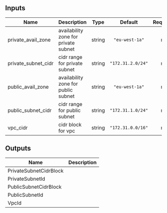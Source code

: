 ## Inputs

| Name | Description | Type | Default | Required |
|------|-------------|:----:|:-----:|:-----:|
| private\_avail\_zone | availability zone for private subnet | string | `"eu-west-1a"` | no |
| private\_subnet\_cidr | cidr range for private subnet | string | `"172.31.2.0/24"` | no |
| public\_avail\_zone | availability zone for public subnet | string | `"eu-west-1a"` | no |
| public\_subnet\_cidr | cidr range for public subnet | string | `"172.31.1.0/24"` | no |
| vpc\_cidr | cidr block for vpc | string | `"172.31.0.0/16"` | no |

## Outputs

| Name | Description |
|------|-------------|
| PrivateSubnetCidrBlock |  |
| PrivateSubnetId |  |
| PublicSubnetCidrBlock |  |
| PublicSubnetId |  |
| VpcId |  |

